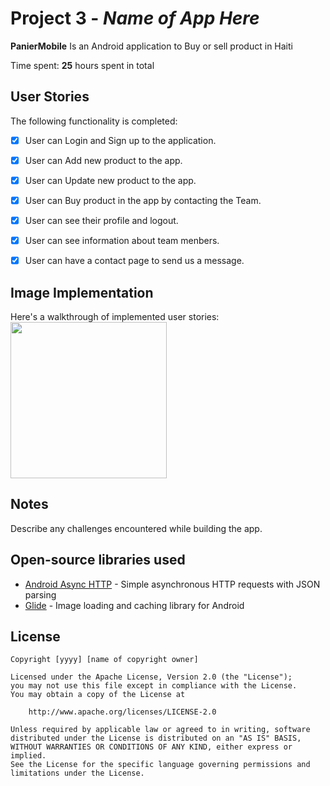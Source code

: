 # 

# Project 3 - *Name of App Here*

**PanierMobile** Is an Android application to Buy or sell product in Haiti 

Time spent: **25** hours spent in total

## User Stories

The following  functionality is completed:

- [x] User can Login and Sign up to the application.
- [x] User can Add new product to the app.
- [x] User can Update new product to the app.
- [x] User can Buy product in the app by contacting the Team.
- [x] User can see their profile and logout.
- [x] User can see information about team menbers.
- [x] User can have a contact page to send us a message.




## Image Implementation 
Here's a walkthrough of implemented user stories:
<img src="Panier Mobile Application 2022" width=250><br>



## Notes

Describe any challenges encountered while building the app.

## Open-source libraries used

- [Android Async HTTP](https://github.com/codepath/CPAsyncHttpClient) - Simple asynchronous HTTP requests with JSON parsing
- [Glide](https://github.com/bumptech/glide) - Image loading and caching library for Android

## License

    Copyright [yyyy] [name of copyright owner]

    Licensed under the Apache License, Version 2.0 (the "License");
    you may not use this file except in compliance with the License.
    You may obtain a copy of the License at

        http://www.apache.org/licenses/LICENSE-2.0

    Unless required by applicable law or agreed to in writing, software
    distributed under the License is distributed on an "AS IS" BASIS,
    WITHOUT WARRANTIES OR CONDITIONS OF ANY KIND, either express or implied.
    See the License for the specific language governing permissions and
    limitations under the License.
